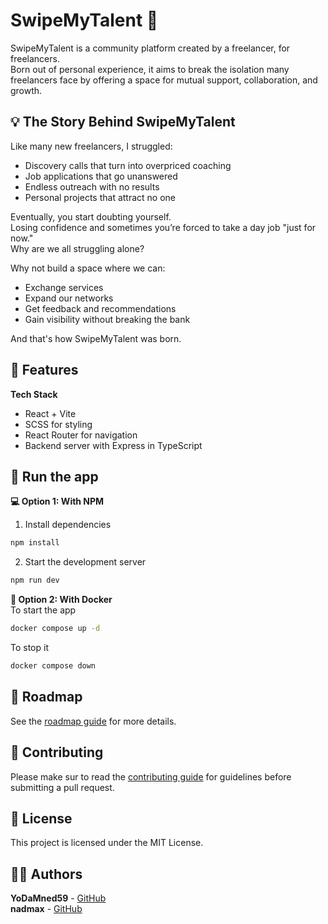 # SwipeMyTalent 🚀
SwipeMyTalent is a community platform created by a freelancer, for freelancers.   
Born out of personal experience, it aims to break the isolation many freelancers face by offering a space for mutual support, collaboration, and growth.

## 💡 The Story Behind SwipeMyTalent
Like many new freelancers, I struggled:
- Discovery calls that turn into overpriced coaching
- Job applications that go unanswered
- Endless outreach with no results
- Personal projects that attract no one

Eventually, you start doubting yourself.  
Losing confidence and sometimes you’re forced to take a day job "just for now."  
Why are we all struggling alone?

Why not build a space where we can:
- Exchange services
- Expand our networks
- Get feedback and recommendations
- Gain visibility without breaking the bank

And that's how SwipeMyTalent was born.

## 🌟 Features
**Tech Stack**
- React + Vite
- SCSS for styling
- React Router for navigation
- Backend server with Express in TypeScript

## 🚀 Run the app
**💻 Option 1: With NPM**
1. Install dependencies
```bash
npm install
```

2. Start the development server
```bash
npm run dev
```

**🐳 Option 2: With Docker**  
To start the app
```bash
docker compose up -d
```

To stop it
```bash
docker compose down
```

## 📝 Roadmap
See the [roadmap guide](https://github.com/YoDaMned59/SwipeMyTalent/blob/master/docs/ROADMAP.md) for more details.

## 🤝 Contributing
Please make sur to read the [contributing guide](https://github.com/YoDaMned59/SwipeMyTalent/blob/master/CONTRIBUTING.md) for guidelines before submitting a pull request.

## 📝 License
This project is licensed under the MIT License.  

## 👨‍💻 Authors
**YoDaMned59** - [GitHub](https://github.com/YoDaMned59)  
**nadmax** - [GitHub](https://github.com/nadmax)